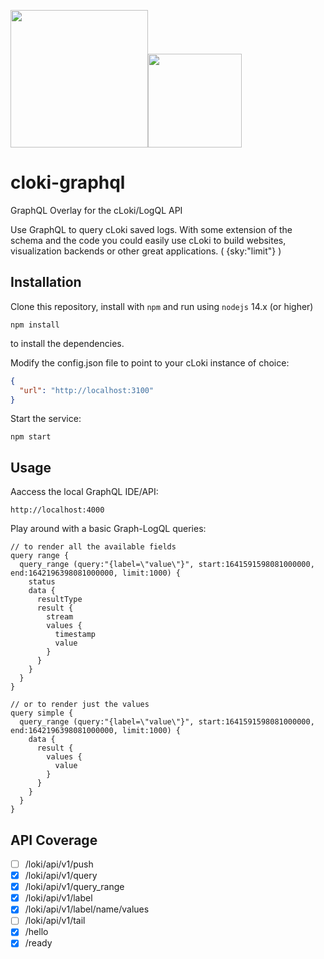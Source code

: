 <img src="https://user-images.githubusercontent.com/1423657/147935343-598c7dfd-1412-4bad-9ac6-636994810443.png" width=220 /><img src="https://res.cloudinary.com/practicaldev/image/fetch/s--nkU0GvK3--/c_limit%2Cf_auto%2Cfl_progressive%2Cq_auto%2Cw_880/https://i.postimg.cc/SQCCBw0Q/graphql-with-text-small.png" width=150>

# cloki-graphql
GraphQL Overlay for the cLoki/LogQL API


Use GraphQL to query cLoki saved logs. With some extension of the schema and the code you could easily use cLoki to build websites, visualization backends or other great applications. ( {sky:"limit"} )


## Installation

Clone this repository, install with ```npm``` and run using ```nodejs``` 14.x (or higher)

```
npm install
```

to install the dependencies.


Modify the config.json file to point to your cLoki instance of choice:

```JSON
{
  "url": "http://localhost:3100"
}
```

Start the service:
```
npm start
```

## Usage

Aaccess the local GraphQL IDE/API:
```
http://localhost:4000
```

Play around with a basic Graph-LogQL queries:

```
// to render all the available fields
query range {
  query_range (query:"{label=\"value\"}", start:1641591598081000000, end:1642196398081000000, limit:1000) {
    status
    data {
      resultType
      result {
        stream
        values {
          timestamp
          value
        }
      }
    }
  }
}

// or to render just the values
query simple {
  query_range (query:"{label=\"value\"}", start:1641591598081000000, end:1642196398081000000, limit:1000) {
    data {
      result {
        values {
          value
        }
      }
    }
  }
}
```

## API Coverage

* [ ] /loki/api/v1/push
* [X] /loki/api/v1/query
* [X] /loki/api/v1/query_range
* [X] /loki/api/v1/label
* [X] /loki/api/v1/label/name/values
* [ ] /loki/api/v1/tail
* [X] /hello
* [X] /ready
